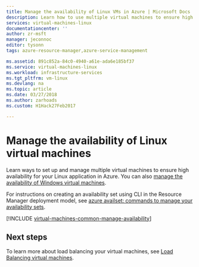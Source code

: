 ```yaml
---
title: Manage the availability of Linux VMs in Azure | Microsoft Docs
description: Learn how to use multiple virtual machines to ensure high availability for your Linux application in Azure
services: virtual-machines-linux
documentationcenter: ''
author: zr-msft
manager: jeconnoc
editor: tysonn
tags: azure-resource-manager,azure-service-management

ms.assetid: 891c852a-84c0-4940-a61e-ada6e185bf37
ms.service: virtual-machines-linux
ms.workload: infrastructure-services
ms.tgt_pltfrm: vm-linux
ms.devlang: na
ms.topic: article
ms.date: 03/27/2018
ms.author: zarhoads
ms.custom: H1Hack27Feb2017

---
```


# Manage the availability of Linux virtual machines

Learn ways to set up and manage multiple virtual machines to ensure high availability for your Linux application in Azure. You can also [manage the availability of Windows virtual machines](../windows/manage-availability.md?toc=%2fazure%2fvirtual-machines%2fwindows%2ftoc.json).

For instructions on creating an availability set using CLI in the Resource Manager deployment model, see [azure availset: commands to manage your availability sets](../azure-cli-arm-commands.md#azure-availset-commands-to-manage-your-availability-sets).

[!INCLUDE [virtual-machines-common-manage-availability](../../../includes/virtual-machines-common-manage-availability.md)]

## Next steps
To learn more about load balancing your virtual machines, see [Load Balancing virtual machines](../virtual-machines-linux-load-balance.md).

